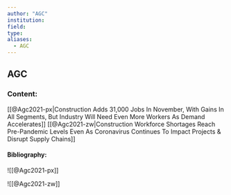 ```yaml
---
author: "AGC"
institution:
field:
type:
aliases:
  - AGC
---
```


## AGC

### Content:
[[@Agc2021-px|Construction Adds 31,000 Jobs In November, With Gains In All Segments, But Industry Will Need Even More Workers As Demand Accelerates]]
[[@Agc2021-zw|Construction Workforce Shortages Reach Pre-Pandemic Levels Even As Coronavirus Continues To Impact Projects \& Disrupt Supply Chains]]

#### Bibliography:

![[@Agc2021-px]]

![[@Agc2021-zw]]